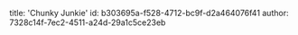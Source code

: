 title: 'Chunky Junkie'
id: b303695a-f528-4712-bc9f-d2a464076f41
author: 7328c14f-7ec2-4511-a24d-29a1c5ce23eb
